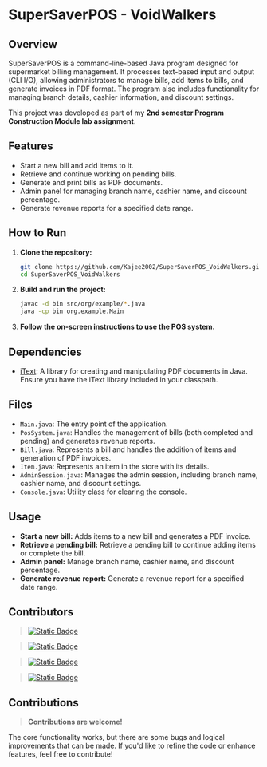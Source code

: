 # SuperSaverPOS - VoidWalkers

## Overview

SuperSaverPOS is a command-line-based Java program designed for supermarket billing management. It processes text-based input and output (CLI I/O), allowing administrators to manage bills, add items to bills, and generate invoices in PDF format. The program also includes functionality for managing branch details, cashier information, and discount settings.

This project was developed as part of my **2nd semester Program Construction Module lab assignment**.


## Features

- Start a new bill and add items to it.
- Retrieve and continue working on pending bills.
- Generate and print bills as PDF documents.
- Admin panel for managing branch name, cashier name, and discount percentage.
- Generate revenue reports for a specified date range.

## How to Run

1. **Clone the repository:**
    ```sh
    git clone https://github.com/Kajee2002/SuperSaverPOS_VoidWalkers.git
    cd SuperSaverPOS_VoidWalkers
    ```

2. **Build and run the project:**
    ```sh
    javac -d bin src/org/example/*.java
    java -cp bin org.example.Main
    ```

3. **Follow the on-screen instructions to use the POS system.**

## Dependencies

- [iText](https://itextpdf.com/en): A library for creating and manipulating PDF documents in Java. Ensure you have the iText library included in your classpath.

## Files

- `Main.java`: The entry point of the application.
- `PosSystem.java`: Handles the management of bills (both completed and pending) and generates revenue reports.
- `Bill.java`: Represents a bill and handles the addition of items and generation of PDF invoices.
- `Item.java`: Represents an item in the store with its details.
- `AdminSession.java`: Manages the admin session, including branch name, cashier name, and discount settings.
- `Console.java`: Utility class for clearing the console.

## Usage

- **Start a new bill:** Adds items to a new bill and generates a PDF invoice.
- **Retrieve a pending bill:** Retrieve a pending bill to continue adding items or complete the bill.
- **Admin panel:** Manage branch name, cashier name, and discount percentage.
- **Generate revenue report:** Generate a revenue report for a specified date range.

## Contributors

  > [![Static Badge](https://img.shields.io/badge/Kajatheepan-P?style=social&logo=github)](https://github.com/kajee2002)
      
  > [![Static Badge](https://img.shields.io/badge/Nalina-g?style=social&logo=github)](https://github.com/nalinasai)

  > [![Static Badge](https://img.shields.io/badge/Thilaksan-t?style=social&logo=github)](https://github.com/Thilaksan8)

  > [![Static Badge](https://img.shields.io/badge/Babijana-j?style=social&logo=github)]()  

## Contributions

> **Contributions are welcome!**

The core functionality works, but there are some bugs and logical improvements that can be made. If you'd like to refine the code or enhance features, feel free to contribute!


